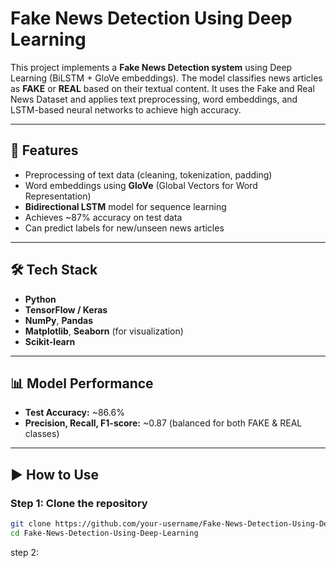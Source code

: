 # Fake News Detection Using Deep Learning

This project implements a **Fake News Detection system** using Deep Learning (BiLSTM + GloVe embeddings). The model classifies news articles as **FAKE** or **REAL** based on their textual content. It uses the Fake and Real News Dataset and applies text preprocessing, word embeddings, and LSTM-based neural networks to achieve high accuracy.

---

## 🚀 Features
- Preprocessing of text data (cleaning, tokenization, padding)  
- Word embeddings using **GloVe** (Global Vectors for Word Representation)  
- **Bidirectional LSTM** model for sequence learning  
- Achieves ~87% accuracy on test data  
- Can predict labels for new/unseen news articles  

---

## 🛠️ Tech Stack
- **Python**  
- **TensorFlow / Keras**  
- **NumPy**, **Pandas**  
- **Matplotlib**, **Seaborn** (for visualization)  
- **Scikit-learn**  

---

## 📊 Model Performance
- **Test Accuracy:** ~86.6%  
- **Precision, Recall, F1-score:** ~0.87 (balanced for both FAKE & REAL classes)  

---

## ▶️ How to Use

### Step 1: Clone the repository
```bash
git clone https://github.com/your-username/Fake-News-Detection-Using-Deep-Learning.git
cd Fake-News-Detection-Using-Deep-Learning

```
step 2:

